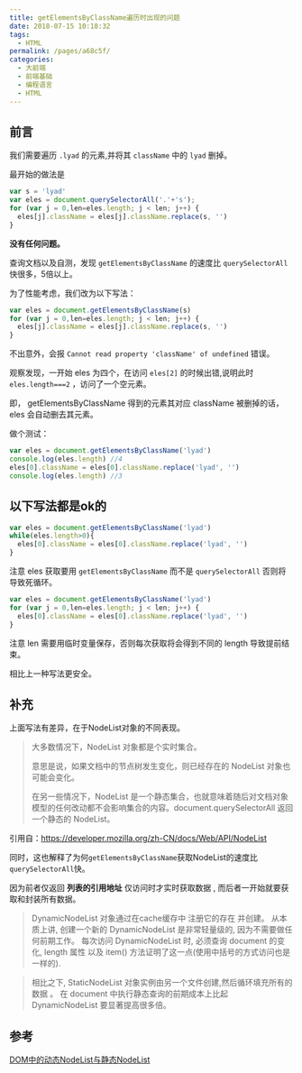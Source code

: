 ```yaml
---
title: getElementsByClassName遍历时出现的问题
date: 2018-07-15 10:18:32
tags: 
  - HTML
permalink: /pages/a68c5f/
categories: 
  - 大前端
  - 前端基础
  - 编程语言
  - HTML
---
```


## 前言

我们需要遍历 `.lyad` 的元素,并将其 `className` 中的 `lyad` 删掉。 


<!--more-->


最开始的做法是

```js
var s = 'lyad'
var eles = document.querySelectorAll('.'+'s');
for (var j = 0,len=eles.length; j < len; j++) {
  eles[j].className = eles[j].className.replace(s, '')
}
```

**没有任何问题。**

查询文档以及自测，发现 `getElementsByClassName` 的速度比 `querySelectorAll` 快很多，5倍以上。

为了性能考虑，我们改为以下写法：

```js
var eles = document.getElementsByClassName(s)
for (var j = 0,len=eles.length; j < len; j++) {
  eles[j].className = eles[j].className.replace(s, '')
}
```

不出意外，会报 `Cannot read property 'className' of undefined` 错误。

观察发现，一开始 eles 为四个，在访问 `eles[2]` 的时候出错,说明此时 `eles.length===2` ，访问了一个空元素。

即， getElementsByClassName 得到的元素其对应 className 被删掉的话，eles 会自动删去其元素。

做个测试：

```js
var eles = document.getElementsByClassName('lyad')
console.log(eles.length) //4
eles[0].className = eles[0].className.replace('lyad', '')
console.log(eles.length) //3
```

## 以下写法都是ok的



```js
var eles = document.getElementsByClassName('lyad')
while(eles.length>0){
  eles[0].className = eles[0].className.replace('lyad', '')
}
```

注意 eles 获取要用 `getElementsByClassName` 而不是 `querySelectorAll` 否则将导致死循环。

```js
var eles = document.getElementsByClassName('lyad')
for (var j = 0,len=eles.length; j < len; j++) {
  eles[0].className = eles[0].className.replace('lyad', '')
}
```

注意 len 需要用临时变量保存，否则每次获取将会得到不同的 length 导致提前结束。

相比上一种写法更安全。

## 补充

上面写法有差异，在于NodeList对象的不同表现。

>大多数情况下，NodeList 对象都是个实时集合。
>
>意思是说，如果文档中的节点树发生变化，则已经存在的 NodeList 对象也可能会变化。
>
>在另一些情况下，NodeList 是一个静态集合，也就意味着随后对文档对象模型的任何改动都不会影响集合的内容。document.querySelectorAll 返回一个静态的 NodeList。

引用自：https://developer.mozilla.org/zh-CN/docs/Web/API/NodeList

同时，这也解释了为何`getElementsByClassName`获取NodeList的速度比`querySelectorAll`快。

因为前者仅返回 **列表的引用地址** 仅访问时才实时获取数据 , 而后者一开始就要获取和封装所有数据。

>DynamicNodeList 对象通过在cache缓存中 注册它的存在 并创建。 从本质上讲, 创建一个新的 DynamicNodeList 是非常轻量级的, 因为不需要做任何前期工作。 每次访问 DynamicNodeList 时, 必须查询 document 的变化, length 属性 以及 item() 方法证明了这一点(使用中括号的方式访问也是一样的).

>相比之下, StaticNodeList 对象实例由另一个文件创建,然后循环填充所有的数据 。 在 document 中执行静态查询的前期成本上比起 DynamicNodeList 要显著提高很多倍。

## 参考

<a href="https://blog.csdn.net/renfufei/article/details/41088521">DOM中的动态NodeList与静态NodeList</a>